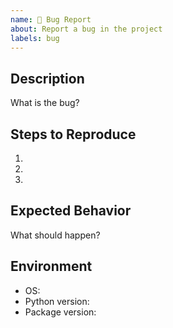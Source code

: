 ```yaml
---
name: 🐛 Bug Report
about: Report a bug in the project
labels: bug
---
```


## Description
What is the bug?

## Steps to Reproduce
1. 
2. 
3. 

## Expected Behavior
What should happen?

## Environment
- OS:
- Python version:
- Package version:
